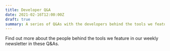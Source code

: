 ```yaml
---
title: Developer Q&A
date: 2021-02-16T12:00:00Z
draft: true
summary: A series of Q&As with the developers behind the tools we feature at Console.
---
```


Find out more about the people behind the tools we feature in our
weekly newsletter in these Q&As.
